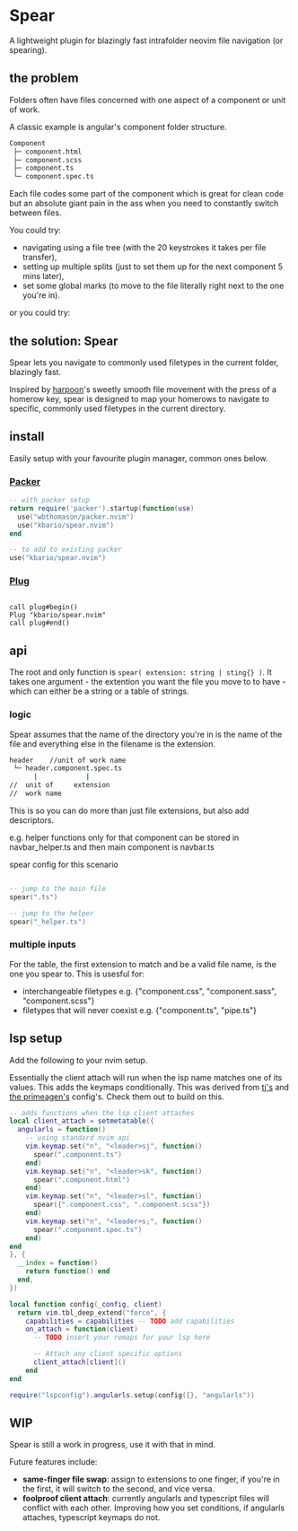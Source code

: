 # Spear

A lightweight plugin for blazingly fast intrafolder neovim file navigation (or spearing).

## the problem

Folders often have files concerned with one aspect of a component or unit of work.

A classic example is angular's component folder structure.

```bash
Component
 ├─ component.html
 ├─ component.scss
 ├─ component.ts
 └─ component.spec.ts
```

Each file codes some part of the component which is great for clean code but an absolute giant pain in the ass when you need to constantly switch between files.

You could try: 
 - navigating using a file tree (with the 20 keystrokes it takes per file transfer),
 - setting up multiple splits (just to set them up for the next component 5 mins later),
 - set some global marks (to move to the file literally right next to the one you're in).

or you could try:

## the solution: Spear

Spear lets you navigate to commonly used filetypes in the current folder, blazingly fast.

Inspired by [harpoon](https://github.com/ThePrimeagen/harpoon)'s sweetly smooth file movement with the press of a homerow key, 
spear is designed to map your homerows to navigate to specific, commonly used filetypes in the current directory.


## install

Easily setup with your favourite plugin manager, common ones below.

### [Packer](https://github.com/wbthomason/packer.nvim)
```lua 
-- with packer setup
return require('packer').startup(function(use)
  use("wbthomason/packer.nvim")
  use("kbario/spear.nvim")
end

-- to add to existing packer
use("kbario/spear.nvim")
```

### [Plug](https://github.com/junegunn/vim-plug)
```viml

call plug#begin()
Plug "kbario/spear.nvim"
call plug#end()

```

## api

The root and only function is `spear( extension: string | sting{} )`. It takes one argument - 
the extention you want the file you move to to have - which can either be a string
or a table of strings.

### logic

Spear assumes that the name of the directory you're in is the name of the file and 
everything else in the filename is the extension.

```bash
header    //unit of work name
 └─ header.component.spec.ts
      |            |
//  unit of     extension
//  work name
 ```

This is so you can do more than just file extensions, but also add descriptors.

e.g. helper functions only for that component can be stored in navbar_helper.ts
and then main component is navbar.ts

spear config for this scenario

```lua 

-- jump to the main file
spear(".ts")

-- jump to the helper
spear("_helper.ts")

```

### multiple inputs

For the table, the first extension to match and be a valid file name, is the one 
you spear to. This is usesful for:

 - interchangeable filetypes
 e.g. {"component.css", "component.sass", "component.scss"}
 - filetypes that will never coexist
 e.g. {"component.ts", "pipe.ts"}

## lsp setup

Add the following to your nvim setup.

Essentially the client attach will run when the lsp name matches one of its values. 
This adds the keymaps conditionally. This was derived from [tj's](https://github.com/tjdevries/config_manager/blob/master/xdg_config/nvim/lua/tj/lsp/init.lua) 
and [the primeagen's](https://github.com/ThePrimeagen/.dotfiles/blob/master/nvim/.config/nvim/after/plugin/lsp.lua) config's. Check them out to build on this.

``` lua
-- adds functions when the lsp client attaches
local client_attach = setmetatable({                                                                                                                                                                   
  angularls = function()                                                                                                                                                                               
    -- using standard nvim api
    vim.keymap.set("n", "<leader>sj", function()                                                                                                                                             
      spear(".component.ts")                                                                                                                                                                           
    end)
    vim.keymap.set("n", "<leader>sk", function()                                                                                                                                             
      spear(".component.html")                                                                                                                                                                         
    end)
    vim.keymap.set("n", "<leader>sl", function()                                                                                                                                             
      spear({".component.css", ".component.scss"})                                                                                                                                                     
    end)
    vim.keymap.set("n", "<leader>s;", function()                                                                                                                                             
      spear(".component.spec.ts")                                                                                                                                                                      
    end)
end                                                                                                                                                                                                  
}, {                                                                                                                                                                                                   
  __index = function()                                                                                                                                                                                 
    return function() end                                                                                                                                                                              
  end,                                                                                                                                                                                                 
})                                                                                                                                                                                                     

local function config(_config, client)                                                                                                                                                                 
  return vim.tbl_deep_extend("force", {                                                                                                                                                                
    capabilities = capabilities -- TODO add capabilities
    on_attach = function(client)                                                                                                                                                                  
      -- TODO insert your remaps for your lsp here

      -- Attach any client specific options 
      client_attach[client]()                                                                                                                                                                              
    end                                                                                                                                                                                                    
end

require("lspconfig").angularls.setup(config({}, "angularls"))

```

## WIP

Spear is still a work in progress, use it with that in mind.

Future features include:

- **same-finger file swap**: assign to extensions to one finger, if you're in the first,
it will switch to the second, and vice versa.
- **foolproof client attach**: currently angularls and typescript files will conflict with each other.
Improving how you set conditions, if angularls attaches, typescript keymaps do not.



